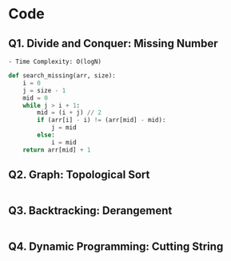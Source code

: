 # Code 

## Q1. Divide and Conquer: Missing Number
    - Time Complexity: O(logN)

```python
def search_missing(arr, size): 
    i = 0
    j = size - 1
    mid = 0
    while j > i + 1: 
        mid = (i + j) // 2
        if (arr[i] - i) != (arr[mid] - mid): 
            j = mid 
        else:
            i = mid
    return arr[mid] + 1

```

## Q2. Graph: Topological Sort

```python


```

## Q3. Backtracking: Derangement

```python


```

## Q4. Dynamic Programming: Cutting String

```python


```
